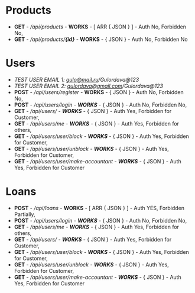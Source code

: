 # Products
- **GET** - */api/products* - **WORKS** - [ ARR { JSON } ] - Auth No, Forbidden No,
- **GET** - */api/products/**{id}*** - **WORKS** - { JSON } - Auth No, Forbidden No

# Users 
- *TEST USER EMAIL 1: gulo@mail.ru/Gulordava@123* 
- *TEST USER EMAIL 2: gulordava@gmail.com/Gulordava@123*
- **POST** - */api/users/register* - **WORKS** - { JSON } - Auth No, Forbidden No,
- **POST** - */api/users/login - **WORKS*** - { JSON } - Auth No, Forbidden No,
- **GET** - */api/users/ - **WORKS*** - { JSON } - Auth Yes, Forbidden for Customer,
- **GET** - */api/users/me - **WORKS*** - { JSON } - Auth Yes, Forbidden for others,
- **GET** - */api/users/user/block - **WORKS*** - { JSON } - Auth Yes, Forbidden for Customer, 
- **GET** - */api/users/user/unblock - **WORKS*** - { JSON } - Auth Yes, Forbidden for Customer, 
- **GET** - */api/users/user/make-accountant - **WORKS*** - { JSON } - Auth Yes, Forbidden for Customer
 
# Loans 
- **POST** - */api/loans* - **WORKS** - [ ARR { JSON } ] - Auth YES, Forbidden Partially,
- **POST** - */api/users/login - **WORKS*** - { JSON } - Auth No, Forbidden No,
- **GET** - */api/users/me - **WORKS*** - { JSON } - Auth Yes, Forbidden for others,
- **GET** - */api/users/ - **WORKS*** - { JSON } - Auth Yes, Forbidden for Customer,
- **GET** - */api/users/user/block - **WORKS*** - { JSON } - Auth Yes, Forbidden for Customer,
- **GET** - */api/users/user/unblock - **WORKS*** - { JSON } - Auth Yes, Forbidden for Customer,
- **GET** - */api/users/user/make-accountant - **WORKS*** - { JSON } - Auth Yes, Forbidden for Customer 
